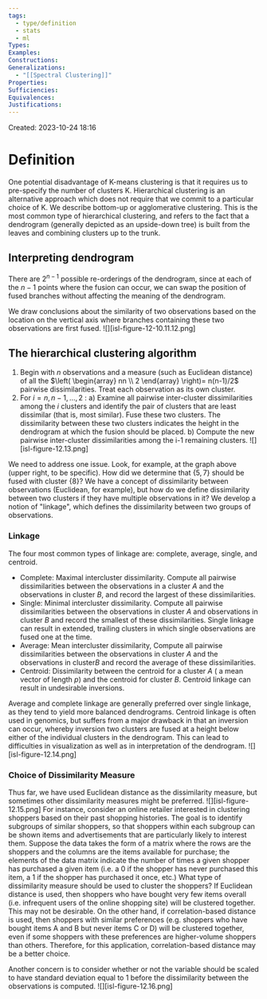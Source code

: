 ```yaml
---
tags:
  - type/definition
  - stats
  - ml
Types: 
Examples: 
Constructions: 
Generalizations:
  - "[[Spectral Clustering]]"
Properties: 
Sufficiencies: 
Equivalences: 
Justifications:
---
```

Created: 2023-10-24 18:16
# Definition

One potential disadvantage of K-means clustering is that it requires us to pre-specify the number of clusters K. Hierarchical clustering is an alternative approach which does not require that we commit to a particular choice of K. We describe bottom-up or agglomerative clustering. This is the most common type of hierarchical clustering, and refers to the fact that a dendrogram (generally depicted as an upside-down tree) is built from the leaves and combining clusters up to the trunk.

## Interpreting dendrogram
There are $2^{n-1}$ possible re-orderings of the dendrogram, since at each of the $n-1$ points where the fusion can occur, we can swap the position of fused branches without affecting the meaning of the dendrogram. 

We draw conclusions about the similarity of two observations based on the location on the vertical axis where branches containing these two observations are first fused.
![][isl-figure-12-10.11.12.png]

## The hierarchical clustering algorithm
1. Begin with $n$ observations and a measure (such as Euclidean distance) of all the $\left( \begin{array} nn \\ 2 \end{array} \right)= n(n-1)/2$   pairwise dissimilarities. Treat each observation as its own cluster.
2. For $i =n, n-1, \dots, 2$ :
	a) Examine all pairwise inter-cluster dissimilarities among the $i$ clusters and identify the pair of clusters that are least dissimilar (that is, most similar). Fuse these two clusters. The dissimilarity between these two clusters indicates the height in the dendrogram at which the fusion should be placed.
	b) Compute the new pairwise inter-cluster dissimilarities among the i-1 remaining clusters.
![][isl-figure-12.13.png]

We need to address one issue. Look, for example, at the graph above (upper right, to be specific). How did we determine that $\{5, 7\}$ should be fused with cluster $\{8\}$? We have a concept of dissimilarity between observations (Euclidean, for example), but how do we define dissimilarity between two clusters if they have multiple observations in it? We develop a notion of "linkage", which defines the dissimilarity between two groups of observations. 

### Linkage
The four most common types of linkage are: complete, average, single, and centroid.
- Complete: Maximal intercluster dissimilarity. Compute all pairwise dissimilarities between the observations in a cluster $A$ and the observations in cluster $B$, and record the largest of these dissimilarities.
- Single: Minimal intercluster dissimilarity. Compute all pairwise dissimilarities between the observations in cluster $A$ and observations in cluster $B$ and record the smallest of these dissimilarities. Single linkage can result in extended, trailing clusters in which single observations are fused one at the time.
- Average: Mean intercluster dissimilarity, Compute all pairwise dissimilarities between the observations in cluster $A$ and the observations in cluster$B$ and record the average of these dissimilarities.
- Centroid: Dissimilarity between the centroid for a cluster $A$ ( a mean vector of length $p$) and the centroid for cluster $B$. Centroid linkage can result in undesirable inversions.


Average and complete linkage are generally preferred over single linkage, as they tend to yield more balanced dendrograms. Centroid linkage is often used in genomics, but suffers from a major drawback in that an inversion can occur, whereby inversion two clusters are fused at a height below either of the individual clusters in the dendrogram. This can lead to difficulties in visualization as well as in interpretation of the dendrogram.
![][isl-figure-12.14.png]


### Choice of Dissimilarity Measure
Thus far, we have used Euclidean distance as the dissimilarity measure, but sometimes other dissimilarity measures might be preferred.
![][isl-figure-12.15.png]
For instance, consider an online retailer interested in clustering shoppers based on their past shopping histories. The goal is to identify subgroups of similar shoppers, so that shoppers within each subgroup can be shown items and advertisements that are particularly likely to interest them. Suppose the data takes the form of a matrix where the rows are the shoppers and the columns are the items available for purchase; the elements of the data matrix indicate the number of times a given shopper has purchased a given item (i.e. a $0$ if the shopper has never purchased this item, a $1$ if the shopper has purchased it once, etc.) What type of dissimilarity measure should be used to cluster the shoppers? If Euclidean distance is used, then shoppers who have bought very few items overall (i.e. infrequent users of the online shopping site) will be clustered together. This may not be desirable. On the other hand, if correlation-based distance is used, then shoppers with similar preferences (e.g. shoppers who have bought items A and B but never items C or D) will be clustered together, even if some shoppers with these preferences are higher-volume shoppers than others. Therefore, for this application, correlation-based distance may be a better choice.

Another concern is to consider whether or not the variable should be scaled to have standard deviation equal to 1 before the dissimilarity between the observations is computed.
![][isl-figure-12.16.png]
